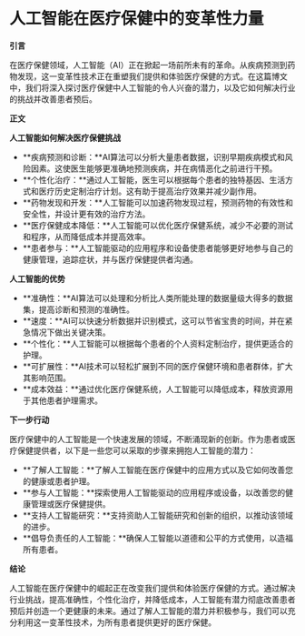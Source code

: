 # 人工智能在医疗保健中的变革性力量

**引言**

在医疗保健领域，人工智能（AI）正在掀起一场前所未有的革命。从疾病预测到药物发现，这一变革性技术正在重塑我们提供和体验医疗保健的方式。在这篇博文中，我们将深入探讨医疗保健中人工智能的令人兴奋的潜力，以及它如何解决行业的挑战并改善患者预后。

**正文**

**人工智能如何解决医疗保健挑战**

* **疾病预测和诊断：**AI算法可以分析大量患者数据，识别早期疾病模式和风险因素。这使医生能够更准确地预测疾病，并在病情恶化之前进行干预。
* **个性化治疗：**通过人工智能，医生可以根据每个患者的独特基因、生活方式和医疗历史定制治疗计划。这有助于提高治疗效果并减少副作用。
* **药物发现和开发：**人工智能可以加速药物发现过程，预测药物的有效性和安全性，并设计更有效的治疗方法。
* **医疗保健成本降低：**人工智能可以优化医疗保健系统，减少不必要的测试和程序，从而降低成本并提高效率。
* **患者参与：**人工智能驱动的应用程序和设备使患者能够更好地参与自己的健康管理，追踪症状，并与医疗保健提供者沟通。

**人工智能的优势**

* **准确性：**AI算法可以处理和分析比人类所能处理的数据量级大得多的数据集，提高诊断和预测的准确性。
* **速度：**AI可以快速分析数据并识别模式，这可以节省宝贵的时间，并在紧急情况下做出关键决策。
* **个性化：**人工智能可以根据每个患者的个人资料定制治疗，提供更适合的护理。
* **可扩展性：**AI技术可以轻松扩展到不同的医疗保健环境和患者群体，扩大其影响范围。
* **成本效益：**通过优化医疗保健系统，人工智能可以降低成本，释放资源用于其他患者护理需求。

**下一步行动**

医疗保健中的人工智能是一个快速发展的领域，不断涌现新的创新。作为患者或医疗保健提供者，以下是一些您可以采取的步骤来拥抱人工智能的潜力：

* **了解人工智能：**了解人工智能在医疗保健中的应用方式以及它如何改善您的健康或患者护理。
* **参与人工智能：**探索使用人工智能驱动的应用程序或设备，以改善您的健康管理或医疗保健提供。
* **支持人工智能研究：**支持资助人工智能研究和创新的组织，以推动该领域的进步。
* **倡导负责任的人工智能：**确保人工智能以道德和公平的方式使用，以造福所有患者。

**结论**

人工智能在医疗保健中的崛起正在改变我们提供和体验医疗保健的方式。通过解决行业挑战，提高准确性，个性化治疗，并降低成本，人工智能有潜力彻底改善患者预后并创造一个更健康的未来。通过了解人工智能的潜力并积极参与，我们可以充分利用这一变革性技术，为所有患者提供更好的医疗保健。
